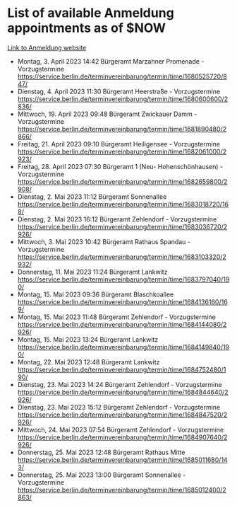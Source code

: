 # List of available Anmeldung appointments as of $NOW
[Link to Anmeldung website](https://service.berlin.de/terminvereinbarung/termin/tag.php?termin=1&anliegen[]=120686&dienstleisterlist=122210,122217,327316,122219,327312,122227,327314,122231,327346,122243,327348,122254,122252,329742,122260,329745,122262,329748,122271,327278,122273,327274,122277,327276,330436,122280,327294,122282,327290,122284,327292,122291,327270,122285,327266,122286,327264,122296,327268,150230,329760,122297,327286,122294,327284,122312,329763,122314,329775,122304,327330,122311,327334,122309,327332,317869,122281,327352,122279,329772,122283,122276,327324,122274,327326,122267,329766,122246,327318,122251,327320,122257,327322,122208,327298,122226,327300&herkunft=http%3A%2F%2Fservice.berlin.de%2Fdienstleistung%2F120686%2F)
- Montag, 3. April 2023 14:42 Bürgeramt Marzahner Promenade - Vorzugstermine https://service.berlin.de/terminvereinbarung/termin/time/1680525720/847/
- Dienstag, 4. April 2023 11:30 Bürgeramt Heerstraße - Vorzugstermine https://service.berlin.de/terminvereinbarung/termin/time/1680600600/2836/
- Mittwoch, 19. April 2023 09:48 Bürgeramt Zwickauer Damm - Vorzugstermine https://service.berlin.de/terminvereinbarung/termin/time/1681890480/2866/
- Freitag, 21. April 2023 09:10 Bürgeramt Heiligensee - Vorzugstermine https://service.berlin.de/terminvereinbarung/termin/time/1682061000/2923/
- Freitag, 28. April 2023 07:30 Bürgeramt 1 (Neu- Hohenschönhausen) - Vorzugstermine https://service.berlin.de/terminvereinbarung/termin/time/1682659800/2908/
- Dienstag, 2. Mai 2023 11:12 Bürgeramt Sonnenallee https://service.berlin.de/terminvereinbarung/termin/time/1683018720/168/
- Dienstag, 2. Mai 2023 16:12 Bürgeramt Zehlendorf - Vorzugstermine https://service.berlin.de/terminvereinbarung/termin/time/1683036720/2926/
- Mittwoch, 3. Mai 2023 10:42 Bürgeramt Rathaus Spandau - Vorzugstermine https://service.berlin.de/terminvereinbarung/termin/time/1683103320/2932/
- Donnerstag, 11. Mai 2023 11:24 Bürgeramt Lankwitz https://service.berlin.de/terminvereinbarung/termin/time/1683797040/190/
- Montag, 15. Mai 2023 09:36 Bürgeramt Blaschkoallee https://service.berlin.de/terminvereinbarung/termin/time/1684136160/169/
- Montag, 15. Mai 2023 11:48 Bürgeramt Zehlendorf - Vorzugstermine https://service.berlin.de/terminvereinbarung/termin/time/1684144080/2926/
- Montag, 15. Mai 2023 13:24 Bürgeramt Lankwitz https://service.berlin.de/terminvereinbarung/termin/time/1684149840/190/
- Montag, 22. Mai 2023 12:48 Bürgeramt Lankwitz https://service.berlin.de/terminvereinbarung/termin/time/1684752480/190/
- Dienstag, 23. Mai 2023 14:24 Bürgeramt Zehlendorf - Vorzugstermine https://service.berlin.de/terminvereinbarung/termin/time/1684844640/2926/
- Dienstag, 23. Mai 2023 15:12 Bürgeramt Zehlendorf - Vorzugstermine https://service.berlin.de/terminvereinbarung/termin/time/1684847520/2926/
- Mittwoch, 24. Mai 2023 07:54 Bürgeramt Zehlendorf - Vorzugstermine https://service.berlin.de/terminvereinbarung/termin/time/1684907640/2926/
- Donnerstag, 25. Mai 2023 12:48 Bürgeramt Rathaus Mitte https://service.berlin.de/terminvereinbarung/termin/time/1685011680/143/
- Donnerstag, 25. Mai 2023 13:00 Bürgeramt Sonnenallee - Vorzugstermine https://service.berlin.de/terminvereinbarung/termin/time/1685012400/2863/
